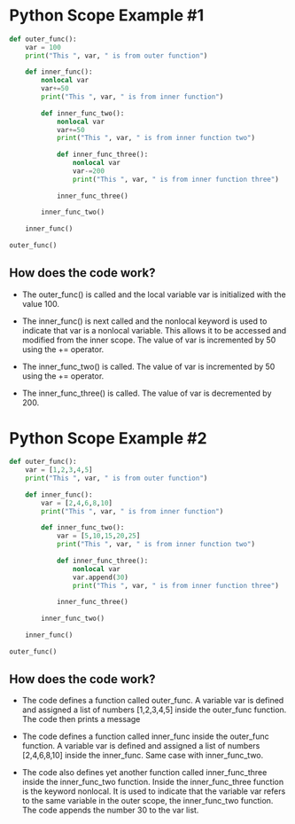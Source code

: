# Python Scope Example #1

```python
def outer_func():
    var = 100
    print("This ", var, " is from outer function")
    
    def inner_func():
        nonlocal var
        var+=50
        print("This ", var, " is from inner function")
        
        def inner_func_two():
            nonlocal var
            var+=50
            print("This ", var, " is from inner function two")
            
            def inner_func_three():
                nonlocal var
                var-=200
                print("This ", var, " is from inner function three")
            
            inner_func_three()
            
        inner_func_two()
        
    inner_func()
    
outer_func()
```

## How does the code work?

* The outer_func() is called and the local variable var is initialized with the value 100.

* The inner_func() is next called and the nonlocal keyword is used to indicate that var is a nonlocal variable. This allows it to be accessed and modified from the inner scope. The value of var is incremented by 50 using the += operator.

* The inner_func_two() is called. The value of var is incremented by 50 using the += operator.
* The inner_func_three() is called. The value of var is decremented by 200.


# Python Scope Example #2

```python
def outer_func():
    var = [1,2,3,4,5]
    print("This ", var, " is from outer function")
    
    def inner_func():
        var = [2,4,6,8,10]
        print("This ", var, " is from inner function")
        
        def inner_func_two():
            var = [5,10,15,20,25]
            print("This ", var, " is from inner function two")
            
            def inner_func_three():
                nonlocal var
                var.append(30)
                print("This ", var, " is from inner function three")
            
            inner_func_three()
            
        inner_func_two()
        
    inner_func()
    
outer_func()
```

## How does the code work?

* The code defines a function called outer_func. A variable var is defined and assigned a list of numbers [1,2,3,4,5] inside the outer_func function. The code then prints a message 

* The code defines a function called inner_func inside the outer_func function. A variable var is defined and assigned a list of numbers [2,4,6,8,10] inside the inner_func. Same case with inner_func_two. 

* The code also defines yet another function called inner_func_three inside the inner_func_two function. Inside the inner_func_three function is the keyword nonlocal. It is used to indicate that the variable var refers to the same variable in the outer scope, the inner_func_two function. The code appends the number 30 to the var list.


